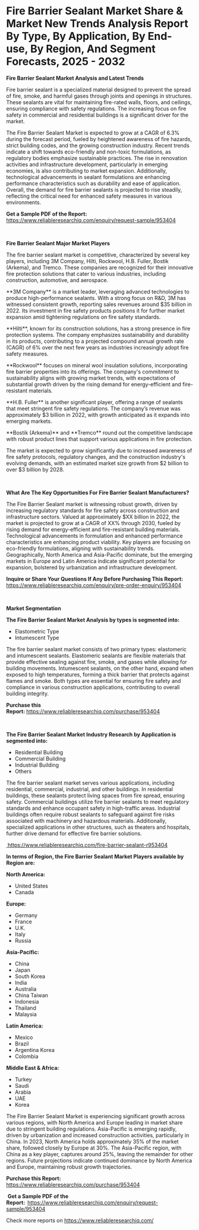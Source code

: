 <p><h1>Fire Barrier Sealant Market Share & Market New Trends Analysis Report By Type, By Application, By End-use, By Region, And Segment Forecasts, 2025 - 2032</h1></p><p><strong>Fire Barrier Sealant Market Analysis and Latest Trends</strong></p>
<p><p>Fire barrier sealant is a specialized material designed to prevent the spread of fire, smoke, and harmful gases through joints and openings in structures. These sealants are vital for maintaining fire-rated walls, floors, and ceilings, ensuring compliance with safety regulations. The increasing focus on fire safety in commercial and residential buildings is a significant driver for the market.</p><p>The Fire Barrier Sealant Market is expected to grow at a CAGR of 6.3% during the forecast period, fueled by heightened awareness of fire hazards, strict building codes, and the growing construction industry. Recent trends indicate a shift towards eco-friendly and non-toxic formulations, as regulatory bodies emphasize sustainable practices. The rise in renovation activities and infrastructure development, particularly in emerging economies, is also contributing to market expansion. Additionally, technological advancements in sealant formulations are enhancing performance characteristics such as durability and ease of application. Overall, the demand for fire barrier sealants is projected to rise steadily, reflecting the critical need for enhanced safety measures in various environments.</p></p>
<p><strong>Get a Sample PDF of the Report:&nbsp;</strong> <a href="https://www.reliableresearchiq.com/enquiry/request-sample/953404?utm_campaign=3109&utm_medium=2&utm_source=Github&utm_content=ia&utm_term=07032025&utm_id=fire-barrier-sealant">https://www.reliableresearchiq.com/enquiry/request-sample/953404</a></p>
<p>&nbsp;</p>
<p><strong>Fire Barrier Sealant Major Market Players</strong></p>
<p><p>The fire barrier sealant market is competitive, characterized by several key players, including 3M Company, Hilti, Rockwool, H.B. Fuller, Bostik (Arkema), and Tremco. These companies are recognized for their innovative fire protection solutions that cater to various industries, including construction, automotive, and aerospace.</p><p>**3M Company** is a market leader, leveraging advanced technologies to produce high-performance sealants. With a strong focus on R&D, 3M has witnessed consistent growth, reporting sales revenues around $35 billion in 2022. Its investment in fire safety products positions it for further market expansion amid tightening regulations on fire safety standards.</p><p>**Hilti**, known for its construction solutions, has a strong presence in fire protection systems. The company emphasizes sustainability and durability in its products, contributing to a projected compound annual growth rate (CAGR) of 6% over the next few years as industries increasingly adopt fire safety measures.</p><p>**Rockwool** focuses on mineral wool insulation solutions, incorporating fire barrier properties into its offerings. The company's commitment to sustainability aligns with growing market trends, with expectations of substantial growth driven by the rising demand for energy-efficient and fire-resistant materials.</p><p>**H.B. Fuller** is another significant player, offering a range of sealants that meet stringent fire safety regulations. The company’s revenue was approximately $3 billion in 2022, with growth anticipated as it expands into emerging markets.</p><p>**Bostik (Arkema)** and **Tremco** round out the competitive landscape with robust product lines that support various applications in fire protection.</p><p>The market is expected to grow significantly due to increased awareness of fire safety protocols, regulatory changes, and the construction industry's evolving demands, with an estimated market size growth from $2 billion to over $3 billion by 2028.</p></p>
<p>&nbsp;</p>
<p><strong>What Are The Key Opportunities For Fire Barrier Sealant Manufacturers?</strong></p>
<p><p>The Fire Barrier Sealant market is witnessing robust growth, driven by increasing regulatory standards for fire safety across construction and infrastructure sectors. Valued at approximately $XX billion in 2022, the market is projected to grow at a CAGR of XX% through 2030, fueled by rising demand for energy-efficient and fire-resistant building materials. Technological advancements in formulation and enhanced performance characteristics are enhancing product viability. Key players are focusing on eco-friendly formulations, aligning with sustainability trends. Geographically, North America and Asia-Pacific dominate, but the emerging markets in Europe and Latin America indicate significant potential for expansion, bolstered by urbanization and infrastructure development.</p></p>
<p><strong>Inquire or Share Your Questions If Any Before Purchasing This Report:</strong> <a href="https://www.reliableresearchiq.com/enquiry/pre-order-enquiry/953404?utm_campaign=3109&utm_medium=2&utm_source=Github&utm_content=ia&utm_term=07032025&utm_id=fire-barrier-sealant">https://www.reliableresearchiq.com/enquiry/pre-order-enquiry/953404</a></p>
<p>&nbsp;</p>
<p><strong>Market Segmentation</strong></p>
<p><strong>The Fire Barrier Sealant Market Analysis by types is segmented into:</strong></p>
<p><ul><li>Elastometric Type</li><li>Intumescent Type</li></ul></p>
<p><p>The fire barrier sealant market consists of two primary types: elastomeric and intumescent sealants. Elastomeric sealants are flexible materials that provide effective sealing against fire, smoke, and gases while allowing for building movements. Intumescent sealants, on the other hand, expand when exposed to high temperatures, forming a thick barrier that protects against flames and smoke. Both types are essential for ensuring fire safety and compliance in various construction applications, contributing to overall building integrity.</p></p>
<p><strong>Purchase this Report:&nbsp;</strong><a href="https://www.reliableresearchiq.com/purchase/953404?utm_campaign=3109&utm_medium=2&utm_source=Github&utm_content=ia&utm_term=07032025&utm_id=fire-barrier-sealant">https://www.reliableresearchiq.com/purchase/953404</a></p>
<p>&nbsp;</p>
<p><strong>The Fire Barrier Sealant Market Industry Research by Application is segmented into:</strong></p>
<p><ul><li>Residential Building</li><li>Commercial Building</li><li>Industrial Building</li><li>Others</li></ul></p>
<p><p>The fire barrier sealant market serves various applications, including residential, commercial, industrial, and other buildings. In residential buildings, these sealants protect living spaces from fire spread, ensuring safety. Commercial buildings utilize fire barrier sealants to meet regulatory standards and enhance occupant safety in high-traffic areas. Industrial buildings often require robust sealants to safeguard against fire risks associated with machinery and hazardous materials. Additionally, specialized applications in other structures, such as theaters and hospitals, further drive demand for effective fire barrier solutions.</p></p>
<p><a href="https://www.reliableresearchiq.com/fire-barrier-sealant-r953404?utm_campaign=3109&utm_medium=2&utm_source=Github&utm_content=ia&utm_term=07032025&utm_id=fire-barrier-sealant">&nbsp;https://www.reliableresearchiq.com/fire-barrier-sealant-r953404</a></p>
<p><strong>In terms of Region, the Fire Barrier Sealant Market Players available by Region are:</strong></p>
<p>
    <p> <strong> North America: </strong>
        <ul>
            <li>United States</li>
            <li>Canada</li>
        </ul>
        </p> 
    <p> <strong> Europe: </strong>
        <ul>
            <li>Germany</li>
            <li>France</li>
            <li>U.K.</li>
            <li>Italy</li>
            <li>Russia</li>
        </ul>
        </p> 
    <p> <strong> Asia-Pacific: </strong>
        <ul>
            <li>China</li>
            <li>Japan</li>
            <li>South Korea</li>
            <li>India</li>
            <li>Australia</li>
            <li>China Taiwan</li>
            <li>Indonesia</li>
            <li>Thailand</li>
            <li>Malaysia</li>
        </ul>
        </p> 
    <p> <strong> Latin America: </strong>
        <ul>
            <li>Mexico</li>
            <li>Brazil</li>
            <li>Argentina Korea</li>
            <li>Colombia</li>
        </ul>
        </p> 
    <p> <strong> Middle East & Africa: </strong>
        <ul>
            <li>Turkey</li>
            <li>Saudi</li>
            <li>Arabia</li>
            <li>UAE</li>
            <li>Korea</li>
        </ul>
    </p>
    </p>
<p><p>The Fire Barrier Sealant Market is experiencing significant growth across various regions, with North America and Europe leading in market share due to stringent building regulations. Asia-Pacific is emerging rapidly, driven by urbanization and increased construction activities, particularly in China. In 2023, North America holds approximately 35% of the market share, followed closely by Europe at 30%. The Asia-Pacific region, with China as a key player, captures around 25%, leaving the remainder for other regions. Future projections indicate continued dominance by North America and Europe, maintaining robust growth trajectories.</p></p>
<p><strong>Purchase this Report: </strong><a href="https://www.reliableresearchiq.com/purchase/953404?utm_campaign=3109&utm_medium=2&utm_source=Github&utm_content=ia&utm_term=07032025&utm_id=fire-barrier-sealant">https://www.reliableresearchiq.com/purchase/953404</a></p>
<p>&nbsp;<strong>Get a Sample PDF of the Report:&nbsp;&nbsp;</strong><a href="https://www.reliableresearchiq.com/enquiry/request-sample/953404?utm_campaign=3109&utm_medium=2&utm_source=Github&utm_content=ia&utm_term=07032025&utm_id=fire-barrier-sealant">https://www.reliableresearchiq.com/enquiry/request-sample/953404</a></p>
<p><strong></strong></p>
<p>Check more reports on <a href="https://www.reliableresearchiq.com/?utm_campaign=3109&utm_medium=2&utm_source=Github&utm_content=ia&utm_term=07032025&utm_id=fire-barrier-sealant">https://www.reliableresearchiq.com/</a></p>